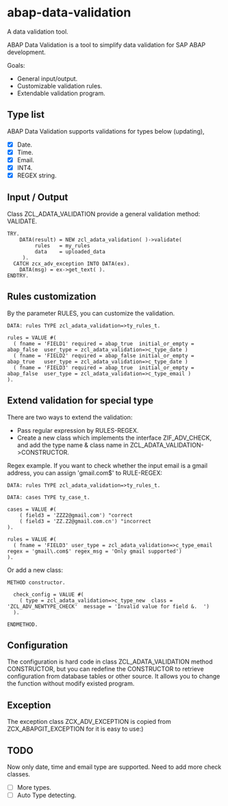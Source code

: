 # abap-data-validation
A data validation tool.

ABAP Data Validation is a tool to simplify data validation for SAP ABAP development.

Goals:
* General input/output.
* Customizable validation rules.
* Extendable validation program.

## Type list
ABAP Data Validation supports validations for types below (updating),
- [x] Date.
- [x] Time.
- [x] Email.
- [x] INT4.
- [x] REGEX string.

## Input / Output
Class ZCL_ADATA_VALIDATION provide a general validation method: VALIDATE. 

    TRY.
        DATA(result) = NEW zcl_adata_validation( )->validate(
             rules   = my_rules
             data    = uploaded_data
         ).
      CATCH zcx_adv_exception INTO DATA(ex).
        DATA(msg) = ex->get_text( ).
    ENDTRY.    

## Rules customization
By the parameter RULES, you can customize the validation.

    DATA: rules TYPE zcl_adata_validation=>ty_rules_t.

    rules = VALUE #(
      ( fname = 'FIELD1' required = abap_true  initial_or_empty = abap_false  user_type = zcl_adata_validation=>c_type_date )
      ( fname = 'FIELD2' required = abap_false initial_or_empty = abap_true   user_type = zcl_adata_validation=>c_type_date )
      ( fname = 'FIELD3' required = abap_true  initial_or_empty = abap_false  user_type = zcl_adata_validation=>c_type_email )
    ).

## Extend validation for special type
There are two ways to extend the validation:
* Pass regular expression by RULES-REGEX.
* Create a new class which implements the interface ZIF_ADV_CHECK, and add the type name & class name in ZCL_ADATA_VALIDATION->CONSTRUCTOR.

Regex example. If you want to check whether the input email is a gmail address, you can assign 'gmail\.com$' to RULE-REGEX:

    DATA: rules TYPE zcl_adata_validation=>ty_rules_t.

    DATA: cases TYPE ty_case_t.

    cases = VALUE #(
        ( field3 = 'ZZZ2@gmail.com') "correct
        ( field3 = 'ZZ.Z2@gmail.com.cn') "incorrect
    ).

    rules = VALUE #(
      ( fname = 'FIELD3' user_type = zcl_adata_validation=>c_type_email regex = 'gmail\.com$' regex_msg = 'Only gmail supported')
    ).
    
Or add a new class: 

    METHOD constructor.

      check_config = VALUE #(
        ( type = zcl_adata_validation=>c_type_new  class = 'ZCL_ADV_NEWTYPE_CHECK'  message = 'Invalid value for field &.  ')
      ).

    ENDMETHOD.
    
## Configuration 
The configuration is hard code in class ZCL_ADATA_VALIDATION method CONSTRUCTOR, but you can redefine the CONSTRUCTOR to retrieve configuration from database tables or other source. It allows you to change the function without modify existed program.

## Exception
The exception class ZCX_ADV_EXCEPTION is copied from ZCX_ABAPGIT_EXCEPTION for it is easy to use:)

## TODO
Now only date, time and email type are supported. Need to add more check classes.
- [ ] More types.
- [ ] Auto Type detecting.
